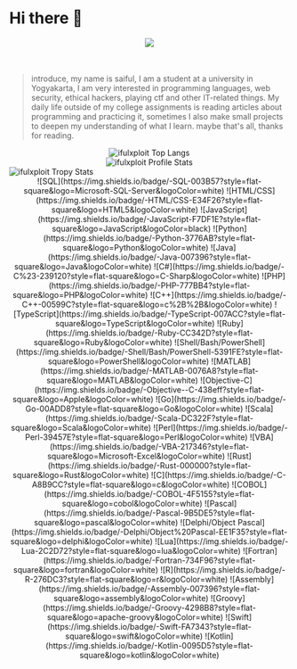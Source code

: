 
# Hi there 👋
<div align='center'>
  <img src="https://media.giphy.com/media/FWAcpJsFT9mvrv0e7a/giphy.gif" >
</div>
</br></br>

> introduce, my name is saiful, I am a student at a university in
> Yogyakarta, I am very interested in programming languages, web
> security, ethical hackers, playing ctf and other IT-related things. My
> daily life outside of my college assignments is reading articles about
> programming and practicing it, sometimes I also make small projects to
> deepen my understanding of what I learn. maybe that's all, thanks for
> reading.

<div align='center'>
    <img src="https://github-readme-stats.vercel.app/api/top-langs/?username=ifulxploit&theme=tokyonight&layout=compact&hide_border=true&bg_color=282A36&icon_color=686868&title_color=57c7ff&text_color=9aedfe" alt="ifulxploit Top Langs" />
</div>
<div align='center'>
    <img src="https://github-readme-stats.vercel.app/api?username=ifulxploit&show_icons=true&include_all_commits=true&hide_border=true&bg_color=282A36&icon_color=686868&title_color=57c7ff&text_color=9aedfe&custom_title=My+Github+Stats" alt="ifulxploit Profile Stats" />
</div>

<div>
        <img src="https://github-profile-trophy.vercel.app/?username=ifulxploit&theme=dracula&rank=S,AAA,AA,B,C,A&margin-w=10" alt="ifulxploit Tropy Stats" />
</div>


 <div align='center'>
![SQL](https://img.shields.io/badge/-SQL-003B57?style=flat-square&logo=Microsoft-SQL-Server&logoColor=white)
![HTML/CSS](https://img.shields.io/badge/-HTML/CSS-E34F26?style=flat-square&logo=HTML5&logoColor=white)
![JavaScript](https://img.shields.io/badge/-JavaScript-F7DF1E?style=flat-square&logo=JavaScript&logoColor=black)
![Python](https://img.shields.io/badge/-Python-3776AB?style=flat-square&logo=Python&logoColor=white)
![Java](https://img.shields.io/badge/-Java-007396?style=flat-square&logo=Java&logoColor=white)
![C#](https://img.shields.io/badge/-C%23-239120?style=flat-square&logo=C-Sharp&logoColor=white)
![PHP](https://img.shields.io/badge/-PHP-777BB4?style=flat-square&logo=PHP&logoColor=white)
![C++](https://img.shields.io/badge/-C++-00599C?style=flat-square&logo=c%2B%2B&logoColor=white)
![TypeScript](https://img.shields.io/badge/-TypeScript-007ACC?style=flat-square&logo=TypeScript&logoColor=white)
![Ruby](https://img.shields.io/badge/-Ruby-CC342D?style=flat-square&logo=Ruby&logoColor=white)
![Shell/Bash/PowerShell](https://img.shields.io/badge/-Shell/Bash/PowerShell-5391FE?style=flat-square&logo=PowerShell&logoColor=white)
![MATLAB](https://img.shields.io/badge/-MATLAB-0076A8?style=flat-square&logo=MATLAB&logoColor=white)
![Objective-C](https://img.shields.io/badge/-Objective--C-438eff?style=flat-square&logo=Apple&logoColor=white)
![Go](https://img.shields.io/badge/-Go-00ADD8?style=flat-square&logo=Go&logoColor=white)
![Scala](https://img.shields.io/badge/-Scala-DC322F?style=flat-square&logo=Scala&logoColor=white)
![Perl](https://img.shields.io/badge/-Perl-39457E?style=flat-square&logo=Perl&logoColor=white)
![VBA](https://img.shields.io/badge/-VBA-217346?style=flat-square&logo=Microsoft-Excel&logoColor=white)
![Rust](https://img.shields.io/badge/-Rust-000000?style=flat-square&logo=Rust&logoColor=white)
![C](https://img.shields.io/badge/-C-A8B9CC?style=flat-square&logo=c&logoColor=white)
![COBOL](https://img.shields.io/badge/-COBOL-4F5155?style=flat-square&logo=cobol&logoColor=white)
![Pascal](https://img.shields.io/badge/-Pascal-9B5DE5?style=flat-square&logo=pascal&logoColor=white)
![Delphi/Object Pascal](https://img.shields.io/badge/-Delphi/Object%20Pascal-EE1F35?style=flat-square&logo=delphi&logoColor=white)
![Lua](https://img.shields.io/badge/-Lua-2C2D72?style=flat-square&logo=lua&logoColor=white)
![Fortran](https://img.shields.io/badge/-Fortran-734F96?style=flat-square&logo=fortran&logoColor=white)
![R](https://img.shields.io/badge/-R-276DC3?style=flat-square&logo=r&logoColor=white)
![Assembly](https://img.shields.io/badge/-Assembly-007396?style=flat-square&logo=assembly&logoColor=white)
![Groovy](https://img.shields.io/badge/-Groovy-4298B8?style=flat-square&logo=apache-groovy&logoColor=white)
![Swift](https://img.shields.io/badge/-Swift-FA7343?style=flat-square&logo=swift&logoColor=white)
![Kotlin](https://img.shields.io/badge/-Kotlin-0095D5?style=flat-square&logo=kotlin&logoColor=white)
</div>
 
